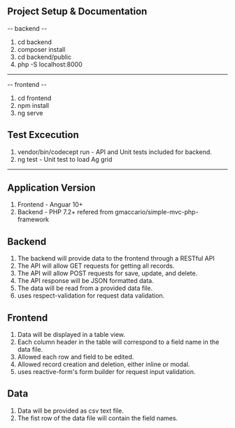## Project Setup & Documentation
-- backend --
1. cd backend
2. composer install
3. cd backend/public
4. php -S localhost:8000
----------------------
-- frontend --
1. cd frontend
2. npm install
3. ng serve

## Test Excecution
1. vendor/bin/codecept run - API and Unit tests included for backend.
2. ng test - Unit test to load Ag grid
-----------------------
## Application Version
1. Frontend - Anguar 10+
2. Backend - PHP 7.2+  refered from gmaccario/simple-mvc-php-framework

## Backend 
1. The backend will provide data to the frontend through a RESTful API
2. The API will allow GET requests for getting all records. 
3. The API will allow POST requests for save, update, and delete.  
4. The API response will be JSON formatted data.
5. The data will be read from a provided data file.
6. uses respect-validation for request data validation.

## Frontend
1. Data will be displayed in a table view.
2. Each column header in the table will correspond to a field name in the data file.
3. Allowed each row and field to be edited.
4. Allowed record creation and deletion, either inline or modal.
6. uses reactive-form's form builder for request input validation.
  
## Data
1. Data will be provided as csv text file.
2. The fist row of the data file will contain the field names.

  
	
